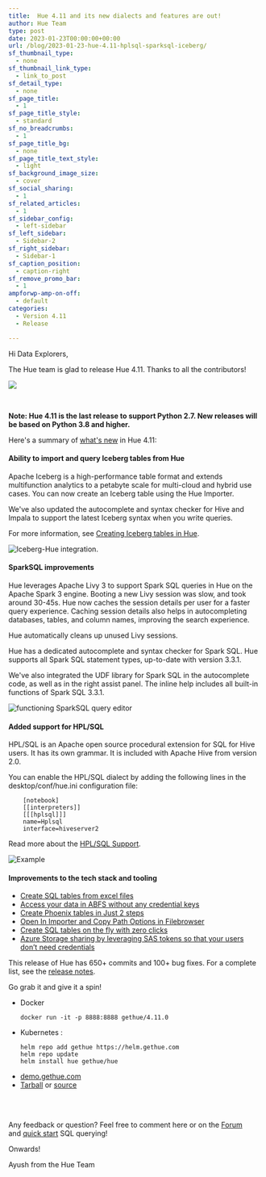 ```yaml
---
title:  Hue 4.11 and its new dialects and features are out!
author: Hue Team
type: post
date: 2023-01-23T00:00:00+00:00
url: /blog/2023-01-23-hue-4.11-hplsql-sparksql-iceberg/
sf_thumbnail_type:
  - none
sf_thumbnail_link_type:
  - link_to_post
sf_detail_type:
  - none
sf_page_title:
  - 1
sf_page_title_style:
  - standard
sf_no_breadcrumbs:
  - 1
sf_page_title_bg:
  - none
sf_page_title_text_style:
  - light
sf_background_image_size:
  - cover
sf_social_sharing:
  - 1
sf_related_articles:
  - 1
sf_sidebar_config:
  - left-sidebar
sf_left_sidebar:
  - Sidebar-2
sf_right_sidebar:
  - Sidebar-1
sf_caption_position:
  - caption-right
sf_remove_promo_bar:
  - 1
ampforwp-amp-on-off:
  - default
categories:
  - Version 4.11
  - Release

---
```


Hi Data Explorers,

The Hue team is glad to release Hue 4.11. Thanks to all the contributors!

<a href="https://cdn.gethue.com/uploads/2021/02/hue-4.9.png">
  <img src="https://cdn.gethue.com/uploads/2021/02/hue-4.9.png" />
</a>

&nbsp;

**Note: Hue 4.11 is the last release to support Python 2.7. New releases will be based on Python 3.8 and higher.**


Here's a summary of [what's new](/categories/version-4.11/) in Hue 4.11:


#### Ability to import and query Iceberg tables from Hue

Apache Iceberg is a high-performance table format and extends multifunction analytics to a petabyte scale for multi-cloud and hybrid use cases. You can now create an Iceberg table using the Hue Importer.

We've also updated the autocomplete and syntax checker for Hive and Impala to support the latest Iceberg syntax when you write queries.

For more information, see [Creating Iceberg tables in Hue](https://gethue.com/blog/2022-10-11-creating-iceberg-tables-in-hue/).

![Iceberg-Hue integration](https://cdn.gethue.com/uploads/2022/10/iceberg1.gif).


#### SparkSQL improvements

Hue leverages Apache Livy 3 to support Spark SQL queries in Hue on the Apache Spark 3 engine. Booting a new Livy session was slow, and took around 30-45s. Hue now caches the session details per user for a faster query experience. Caching session details also helps in autocompleting databases, tables, and column names, improving the search experience.

Hue automatically cleans up unused Livy sessions.

Hue has a dedicated autocomplete and syntax checker for Spark SQL. Hue supports all Spark SQL statement types, up-to-date with version 3.3.1.

We've also integrated the UDF library for Spark SQL in the autocomplete code, as well as in the right assist panel. The inline help includes all built-in functions of Spark SQL 3.3.1.

![functioning SparkSQL query editor](https://cdn.gethue.com/uploads/2023/01/sparksql_left_right_assist.gif)


#### Added support for HPL/SQL

HPL/SQL is an Apache open source procedural extension for SQL for Hive users. It has its own grammar. It is included with Apache Hive from version 2.0. 

You can enable the HPL/SQL dialect by adding the following lines in the desktop/conf/hue.ini configuration file:
        
        [notebook]
        [[interpreters]]
        [[[hplsql]]]
        name=Hplsql
        interface=hiveserver2

Read more about the [HPL/SQL Support](https://gethue.com/blog/2022-02-01-hplsql-support/).

![Example](https://cdn.gethue.com/uploads/2022/02/Hplsql_example1.png)


#### Improvements to the tech stack and tooling

- [Create SQL tables from excel files](https://gethue.com/blog/2021-11-15-create-sql-tables-from-execl-files/)
- [Access your data in ABFS without any credential keys](https://gethue.com/blog/2021-09-21-access-your-data-in-abfs-without-any-credential-keys/)
- [Create Phoenix tables in Just 2 steps](https://gethue.com/blog/2021-08-17-create-phoenix-tables-in-just-2-steps/)
- [Open In Importer and Copy Path Options in Filebrowser](https://gethue.com/blog/2021-08-10-open-in-importer-and-copy-path-options-in-filebrowser/)
- [Create SQL tables on the fly with zero clicks](https://gethue.com/blog/2021-07-26-create-sql-tables-on-the-fly-with-zero-clicks/)
- [Azure Storage sharing by leveraging SAS tokens so that your users don’t need credentials](https://gethue.com/blog/2021-06-30-how-to-use-azure-storage-rest-api-with-shared-access-sginature-sas-tokens/)


This release of Hue has 650+ commits and 100+ bug fixes. For a complete list, see the [release notes](https://docs.gethue.com/releases/release-notes-4.11.0/).

Go grab it and give it a spin!

* Docker
    ```
    docker run -it -p 8888:8888 gethue/4.11.0
    ```
* Kubernetes :
    ```
    helm repo add gethue https://helm.gethue.com
    helm repo update
    helm install hue gethue/hue
    ```
* [demo.gethue.com](demo.gethue.com)
* [Tarball](https://cdn.gethue.com/downloads/hue-4.11.0.tgz) or [source](https://github.com/cloudera/hue/archive/release-4.11.0.zip)

</br>
</br>

Any feedback or question? Feel free to comment here or on the <a href="https://discourse.gethue.com/">Forum</a> and <a href="https://docs.gethue.com/quickstart/">quick start</a> SQL querying!


Onwards!

Ayush from the Hue Team